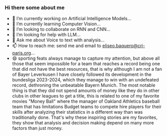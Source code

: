 ### Hi there some about me

- 🔭 I’m currently working on Artificial Intelligence Models...
- 🌱 I’m currently learning Computer Vision...
- 👯 I’m looking to collaborate on RNN and CNN...
- 🤔 I’m looking for help with LLM...
- 💬 Ask me about Voice to text with analysis...
- 📫 How to reach me: send me and email to eliseo.baquero@cri-paris.org...
- 😄 sporting feats always manage to capture my attention, but above all those that seem impossible for a team that reaches a record being one that did not have the best resources, that is why although I am not a fan of Bayer Leverkusen I have closely followed its development in the bundesliga 2023-2024, which they manage to win with an undefeated record, dethroning the unbeatable Bayern Munich.
The most notable thing is that they did not spend amounts of money like they do in other clubs in other leagues to get a title, this is related to one of my favorite movies "Money Ball" where the manager of Oakland Athletics baseball team that has limitations Budget teams to compete hire players for their skills after analyzing their statistics in a different way than was traditionally done.
That's why these inspiring stories are my favorites, they show that analysis and decision making depend on many more factors than just money.
